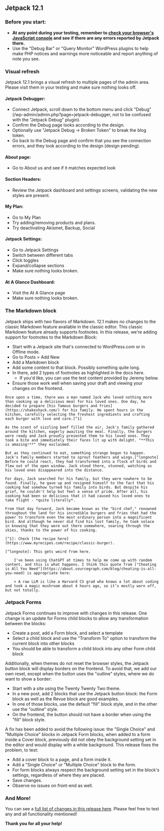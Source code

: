 ## Jetpack 12.1

### Before you start:

- **At any point during your testing, remember to [check your browser's JavaScript console](https://wordpress.org/support/article/using-your-browser-to-diagnose-javascript-errors/#step-3-diagnosis) and see if there are any errors reported by Jetpack there.**
- Use the "Debug Bar" or "Query Monitor" WordPress plugins to help make PHP notices and warnings more noticeable and report anything of note you see.

### Visual refresh
Jetpack 12.1 brings a visual refresh to multiple pages of the admin area. Please visit them in your testing and make sure nothing looks off.

#### Jetpack Debugger:
- Connect Jetpack, scroll down to the bottom menu and click "Debug" (/wp-admin/admin.php?page=jetpack-debugger, not to be confused with the "Jetpack Debug" plugin).
- Confirm the Debug page looks according to the design.
- Optionally use "Jetpack Debug -> Broken Token" to break the blog token.
- Go back to the Debug page and confirm that you see the connection errors, and they look according to the design (design pending).

#### About page:
- Go to About us and see if it matches expected look

#### Section Headers:
- Review the Jetpack dashboard and settings screens, validating the new styles are present.

#### My Plan:
- Go to My Plan
- Try adding/removing products and plans.
- Try deactivating Akismet, Backup, Social

#### Jetpack Settings:
- Go to Jetpack Settings
- Switch between different tabs
- Click toggles
- Expand/collapse sections
- Make sure nothing looks broken.

#### At A Glance Dashboard:
- Visit the At A Glance page
- Make sure nothing looks broken.

### The Markdown block
Jetpack ships with two flavors of Markdown. 12.1 makes no changes to the classic Markdown feature available in the classic editor. This classic Markdown feature already supports footnotes. In this release, we're adding support for footnotes to the Markdown Block:

- Start with a Jetpack site that's connected to WordPress.com or in Offline mode.
- Go to Posts > Add New
- Add a Markdown block
- Add some content to that block. Possibly something quite long.
- In there, add 2 types of footnotes as highlighted in the docs here.
  - If you'd like, you can use the test content provided by Jeremy below.
- Ensure those work well when saving your draft and viewing your changes on the frontend.

````{verbatim}
Once upon a time, there was a man named Jack who loved nothing more than cooking up a delicious meal for his loved ones. One day, he decided to prepare [his famous burgers and fries](https://shakeshack.com/) for his family. He spent hours in the kitchen, carefully selecting the freshest ingredients and crafting each burger with love and care.[^1]

As the scent of sizzling beef filled the air, Jack's family gathered around the kitchen, eagerly awaiting the meal. Finally, the burgers were ready and Jack proudly presented them to his loved ones. They took a bite and immediately their faces lit up with delight. "**This is amazing!**" they exclaimed.

But as they continued to eat, something strange began to happen. Jack's family members started to sprout feathers and wings.[^longnote] Before he could react, they had transformed into a flock of birds and flew out of the open window. Jack stood there, stunned, watching as his loved ones disappeared into the distance.

For days, Jack searched for his family, but they were nowhere to be found. Finally, he gave up and resigned himself to the fact that his cooking had somehow turned his family into birds. But despite his grief, he couldn't help but feel a sense of pride. After all, his cooking had been so delicious that it had caused his loved ones to take flight - *quite literally*.

From that day forward, Jack became known as the "bird chef," renowned throughout the land for his incredible burgers and fries that had the power to transform even the most ordinary person into a magnificent bird. And although he never did find his lost family, he took solace in knowing that they were out there somewhere, soaring through the skies, thanks to the power of his cooking.

[^1]: Check [the recipe here](https://www.myrecipes.com/recipe/classic-burger).

[^longnote]: This gets weird from here.

    I've been using ChatGPT at times to help me come up with random content, and this is what happens. I think this quote from ["Cheating is All You Need"](https://about.sourcegraph.com/blog/cheating-is-all-you-need) is appropriate here:

    > A raw LLM is like a Harvard CS grad who knows a lot about coding and took a magic mushroom about 4 hours ago, so it’s mostly worn off, but not totally.
````

### Jetpack Forms
Jetpack Forms continues to improve with changes in this release. One change is an update for Forms child blocks to allow any transformation between the blocks:

- Create a post, add a Form block, and select a template
- Select a child block and use the "Transform To" option to transform the current block into other blocks
- You should be able to transform a child block into any other Form child block

Additionally, when themes do not reset the browser styles, the Jetpack button block will display borders on the frontend. To avoid that, we add our own reset, except when the button uses the "outline" styles, where we do want to show a border:

- Start with a site using the Twenty Twenty Two theme.
- In a new post, add 2 blocks that use the Jetpack button block: the Form block as well as the Revue block are good examples.
- In one of those blocks, use the default "fill" block style, and in the other use the "outline" style.
- On the frontend, the button should not have a border when using the "fill" block style.

A fix has been added to avoid the following issue: the "Single Choice" and "Multiple Choice" blocks in Jetpack Form blocks, when added to a form inside a Cover block, previously did not obey the background setting set in the editor and would display with a white background. This release fixes the problem, to test:

- Add a cover block to a page, and a form inside it.
- Add a "Single Choice" or "Multiple Choice" block to the form.
- For form blocks always respect the background setting set in the block's settings, regardless of where they are placed.
- Save changes.
- Observe no issues on front-end as well.

### And More!

You can see a [full list of changes in this release here](https://github.com/Automattic/jetpack/blob/monthly/branch-2023-04-25/projects/plugins/jetpack/CHANGELOG.md). Please feel free to test any and all functionality mentioned! 

**Thank you for all your help!**
